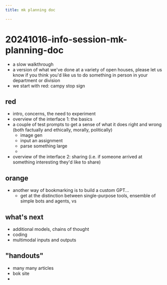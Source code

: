 ```yaml
---
title: mk planning doc

---
```


# 20241016-info-session-mk-planning-doc

- a slow walkthrough
- a version of what we've done at a variety of open houses, please let us know if you think you'd like us to do something in person in your department or division
- we start with red: campy stop sign





## red
- intro, concerns, the need to experiment
- overview of the interface 1: the basics
- a couple of test prompts to get a sense of what it does right and wrong (both factually and ethically, morally, politically)
    - image gen
    - input an assignment
    - parse something large
    - 
- overview of the interface 2: sharing (i.e. if someone arrived at something interesting they'd like to share)

## orange
- another way of bookmarking is to build a custom GPT...
    - get at the distinction between single-purpose tools, ensemble of simple bots and agents, vs 

## what's next
- additional models, chains of thought
- coding
- multimodal inputs and outputs


## "handouts"

- many many articles
- bok site
- 